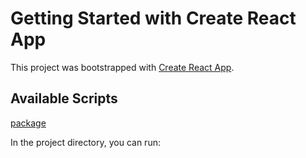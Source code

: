 # Getting Started with Create React App

This project was bootstrapped with [Create React App](https://github.com/facebook/create-react-app).

## Available Scripts

[package](https://www.npmjs.com/package/react-paginate)

In the project directory, you can run:
